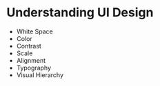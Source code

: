 # Understanding UI Design

- White Space
- Color
- Contrast
- Scale
- Alignment
- Typography
- Visual Hierarchy

